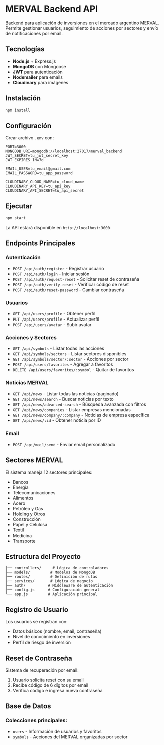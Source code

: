 # MERVAL Backend API

Backend para aplicación de inversiones en el mercado argentino MERVAL. Permite gestionar usuarios, seguimiento de acciones por sectores y envío de notificaciones por email.

## Tecnologías

- **Node.js** + Express.js
- **MongoDB** con Mongoose
- **JWT** para autenticación
- **Nodemailer** para emails
- **Cloudinary** para imágenes

## Instalación

```bash
npm install
```

## Configuración

Crear archivo `.env` con:

```env
PORT=3000
MONGODB_URI=mongodb://localhost:27017/merval_backend
JWT_SECRET=tu_jwt_secret_key
JWT_EXPIRES_IN=7d

EMAIL_USER=tu_email@gmail.com
EMAIL_PASSWORD=tu_app_password

CLOUDINARY_CLOUD_NAME=tu_cloud_name
CLOUDINARY_API_KEY=tu_api_key
CLOUDINARY_API_SECRET=tu_api_secret
```

## Ejecutar

```bash
npm start
```

La API estará disponible en `http://localhost:3000`

## Endpoints Principales

### Autenticación
- `POST /api/auth/register` - Registrar usuario
- `POST /api/auth/login` - Iniciar sesión
- `POST /api/auth/request-reset` - Solicitar reset de contraseña
- `POST /api/auth/verify-reset` - Verificar código de reset
- `POST /api/auth/reset-password` - Cambiar contraseña

### Usuarios
- `GET /api/users/profile` - Obtener perfil
- `PUT /api/users/profile` - Actualizar perfil
- `POST /api/users/avatar` - Subir avatar

### Acciones y Sectores
- `GET /api/symbols` - Listar todas las acciones
- `GET /api/symbols/sectors` - Listar sectores disponibles
- `GET /api/symbols/sector/:sector` - Acciones por sector
- `POST /api/users/favorites` - Agregar a favoritos
- `DELETE /api/users/favorites/:symbol` - Quitar de favoritos

### Noticias MERVAL
- `GET /api/news` - Listar todas las noticias (paginado)
- `GET /api/news/search` - Buscar noticias por texto
- `GET /api/news/advanced-search` - Búsqueda avanzada con filtros
- `GET /api/news/companies` - Listar empresas mencionadas
- `GET /api/news/company/:company` - Noticias de empresa específica
- `GET /api/news/:id` - Obtener noticia por ID

### Email
- `POST /api/mail/send` - Enviar email personalizado

## Sectores MERVAL

El sistema maneja 12 sectores principales:
- Bancos
- Energía
- Telecomunicaciones
- Alimentos
- Acero
- Petróleo y Gas
- Holding y Otros
- Construcción
- Papel y Celulosa
- Textil
- Medicina
- Transporte

## Estructura del Proyecto

```
├── controllers/     # Lógica de controladores
├── models/         # Modelos de MongoDB
├── routes/         # Definición de rutas
├── services/       # Lógica de negocio
├── auth/          # Middleware de autenticación
├── config.js      # Configuración general
└── app.js         # Aplicación principal
```

## Registro de Usuario

Los usuarios se registran con:
- Datos básicos (nombre, email, contraseña)
- Nivel de conocimiento en inversiones
- Perfil de riesgo de inversión

## Reset de Contraseña

Sistema de recuperación por email:
1. Usuario solicita reset con su email
2. Recibe código de 6 dígitos por email
3. Verifica código e ingresa nueva contraseña

## Base de Datos

### Colecciones principales:
- `users` - Información de usuarios y favoritos
- `symbols` - Acciones del MERVAL organizadas por sector
